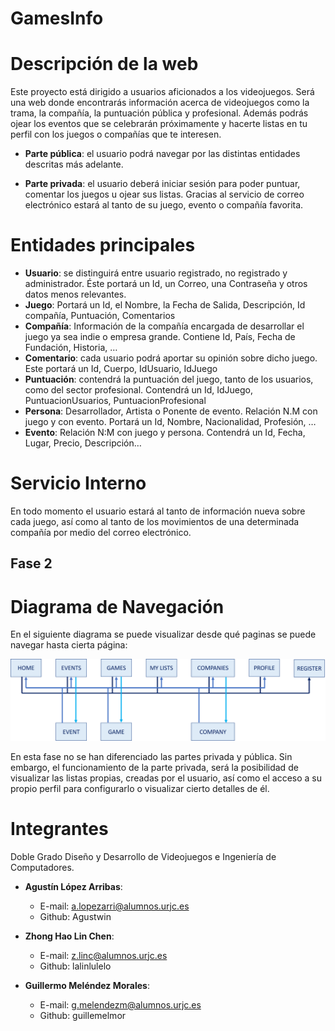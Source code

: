 # GamesInfo
# Descripción de la web
Este proyecto está dirigido a usuarios aficionados a los videojuegos. Será una web donde encontrarás información acerca de videojuegos como la trama, la compañía, la puntuación pública y profesional. Además podrás ojear los eventos que se celebrarán próximamente y hacerte listas en tu perfil con los juegos o compañías que te interesen.
- **Parte pública**: el usuario podrá navegar por las distintas entidades descritas más adelante.

- **Parte privada**: el usuario deberá iniciar sesión para poder puntuar, comentar los juegos u ojear sus listas. Gracias al servicio de correo electrónico estará al tanto de su juego, evento o compañía favorita.

# Entidades principales
-   **Usuario**: se distinguirá entre usuario registrado, no registrado y administrador. Éste portará un Id, un Correo, una Contraseña y otros datos menos relevantes.
-   **Juego**: Portará un Id, el Nombre, la Fecha de Salida, Descripción, Id compañía, Puntuación, Comentarios
-   **Compañía**: Información de la compañía encargada de desarrollar el juego ya sea indie o empresa grande. Contiene Id, País, Fecha de Fundación, Historia, …
-   **Comentario**: cada usuario podrá aportar su opinión sobre dicho juego. Este portará un Id, Cuerpo, IdUsuario, IdJuego
-   **Puntuación**: contendrá la puntuación del juego, tanto de los usuarios, como del sector profesional. Contendrá un Id, IdJuego, PuntuacionUsuarios, PuntuacionProfesional
-   **Persona**: Desarrollador, Artista o Ponente de evento. Relación N.M con juego y con evento. Portará un Id, Nombre, Nacionalidad, Profesión, …
-   **Evento**: Relación N:M con juego y persona. Contendrá un Id, Fecha, Lugar, Precio, Descripción…

# Servicio Interno
En todo momento el usuario estará al tanto de información nueva sobre cada juego, así como al tanto de los movimientos de una determinada compañía por medio del correo electrónico.

## Fase 2 ##
# Diagrama de Navegación
En el siguiente diagrama se puede visualizar desde qué paginas se puede navegar hasta cierta página:

![Diagrama de Navegacion](https://github.com/lalinlulelo/GamesInfo/blob/master/images/diagrama%20de%20flujos.png)

En esta fase no se han diferenciado las partes privada y pública. Sin embargo, el funcionamiento de la parte privada, será la posibilidad de visualizar las listas propias, creadas por el usuario, así como el acceso a su propio perfil para configurarlo o visualizar cierto detalles de él.

# Integrantes
Doble Grado Diseño y Desarrollo de Videojuegos e Ingeniería de Computadores.
-  **Agustín López Arribas**: 
    -   E-mail: a.lopezarri@alumnos.urjc.es
    -   Github: Agustwin
        
-  **Zhong Hao Lin Chen**:
    -   E-mail: z.linc@alumnos.urjc.es
    -   Github: lalinlulelo
        
-  **Guillermo Meléndez Morales**:
    -   E-mail: g.melendezm@alumnos.urjc.es
    -   Github: guillemelmor
